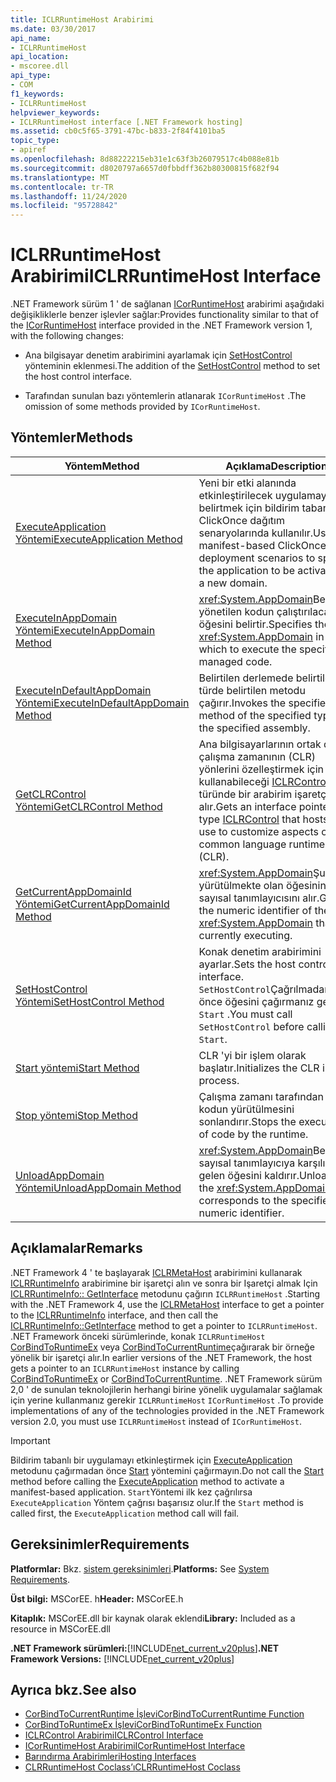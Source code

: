 ```yaml
---
title: ICLRRuntimeHost Arabirimi
ms.date: 03/30/2017
api_name:
- ICLRRuntimeHost
api_location:
- mscoree.dll
api_type:
- COM
f1_keywords:
- ICLRRuntimeHost
helpviewer_keywords:
- ICLRRuntimeHost interface [.NET Framework hosting]
ms.assetid: cb0c5f65-3791-47bc-b833-2f84f4101ba5
topic_type:
- apiref
ms.openlocfilehash: 8d88222215eb31e1c63f3b26079517c4b088e81b
ms.sourcegitcommit: d8020797a6657d0fbbdff362b80300815f682f94
ms.translationtype: MT
ms.contentlocale: tr-TR
ms.lasthandoff: 11/24/2020
ms.locfileid: "95728842"
---
```

# <a name="iclrruntimehost-interface"></a><span data-ttu-id="920ed-102">ICLRRuntimeHost Arabirimi</span><span class="sxs-lookup"><span data-stu-id="920ed-102">ICLRRuntimeHost Interface</span></span>

<span data-ttu-id="920ed-103">.NET Framework sürüm 1 ' de sağlanan [ICorRuntimeHost](icorruntimehost-interface.md) arabirimi aşağıdaki değişikliklerle benzer işlevler sağlar:</span><span class="sxs-lookup"><span data-stu-id="920ed-103">Provides functionality similar to that of the [ICorRuntimeHost](icorruntimehost-interface.md) interface provided in the .NET Framework version 1, with the following changes:</span></span>  
  
- <span data-ttu-id="920ed-104">Ana bilgisayar denetim arabirimini ayarlamak için [SetHostControl](iclrruntimehost-sethostcontrol-method.md) yönteminin eklenmesi.</span><span class="sxs-lookup"><span data-stu-id="920ed-104">The addition of the [SetHostControl](iclrruntimehost-sethostcontrol-method.md) method to set the host control interface.</span></span>  
  
- <span data-ttu-id="920ed-105">Tarafından sunulan bazı yöntemlerin atlanarak `ICorRuntimeHost` .</span><span class="sxs-lookup"><span data-stu-id="920ed-105">The omission of some methods provided by `ICorRuntimeHost`.</span></span>  
  
## <a name="methods"></a><span data-ttu-id="920ed-106">Yöntemler</span><span class="sxs-lookup"><span data-stu-id="920ed-106">Methods</span></span>  
  
|<span data-ttu-id="920ed-107">Yöntem</span><span class="sxs-lookup"><span data-stu-id="920ed-107">Method</span></span>|<span data-ttu-id="920ed-108">Açıklama</span><span class="sxs-lookup"><span data-stu-id="920ed-108">Description</span></span>|  
|------------|-----------------|  
|[<span data-ttu-id="920ed-109">ExecuteApplication Yöntemi</span><span class="sxs-lookup"><span data-stu-id="920ed-109">ExecuteApplication Method</span></span>](iclrruntimehost-executeapplication-method.md)|<span data-ttu-id="920ed-110">Yeni bir etki alanında etkinleştirilecek uygulamayı belirtmek için bildirim tabanlı ClickOnce dağıtım senaryolarında kullanılır.</span><span class="sxs-lookup"><span data-stu-id="920ed-110">Used in manifest-based ClickOnce deployment scenarios to specify the application to be activated in a new domain.</span></span>|  
|[<span data-ttu-id="920ed-111">ExecuteInAppDomain Yöntemi</span><span class="sxs-lookup"><span data-stu-id="920ed-111">ExecuteInAppDomain Method</span></span>](iclrruntimehost-executeinappdomain-method.md)|<span data-ttu-id="920ed-112"><xref:System.AppDomain>Belirtilen yönetilen kodun çalıştırılacağı öğesini belirtir.</span><span class="sxs-lookup"><span data-stu-id="920ed-112">Specifies the <xref:System.AppDomain> in which to execute the specified managed code.</span></span>|  
|[<span data-ttu-id="920ed-113">ExecuteInDefaultAppDomain Yöntemi</span><span class="sxs-lookup"><span data-stu-id="920ed-113">ExecuteInDefaultAppDomain Method</span></span>](iclrruntimehost-executeindefaultappdomain-method.md)|<span data-ttu-id="920ed-114">Belirtilen derlemede belirtilen türde belirtilen metodu çağırır.</span><span class="sxs-lookup"><span data-stu-id="920ed-114">Invokes the specified method of the specified type in the specified assembly.</span></span>|  
|[<span data-ttu-id="920ed-115">GetCLRControl Yöntemi</span><span class="sxs-lookup"><span data-stu-id="920ed-115">GetCLRControl Method</span></span>](iclrruntimehost-getclrcontrol-method.md)|<span data-ttu-id="920ed-116">Ana bilgisayarlarının ortak dil çalışma zamanının (CLR) yönlerini özelleştirmek için kullanabileceği [ICLRControl](iclrcontrol-interface.md) türünde bir arabirim işaretçisi alır.</span><span class="sxs-lookup"><span data-stu-id="920ed-116">Gets an interface pointer of type [ICLRControl](iclrcontrol-interface.md) that hosts can use to customize aspects of the common language runtime (CLR).</span></span>|  
|[<span data-ttu-id="920ed-117">GetCurrentAppDomainId Yöntemi</span><span class="sxs-lookup"><span data-stu-id="920ed-117">GetCurrentAppDomainId Method</span></span>](iclrruntimehost-getcurrentappdomainid-method.md)|<span data-ttu-id="920ed-118"><xref:System.AppDomain>Şu anda yürütülmekte olan öğesinin sayısal tanımlayıcısını alır.</span><span class="sxs-lookup"><span data-stu-id="920ed-118">Gets the numeric identifier of the <xref:System.AppDomain> that is currently executing.</span></span>|  
|[<span data-ttu-id="920ed-119">SetHostControl Yöntemi</span><span class="sxs-lookup"><span data-stu-id="920ed-119">SetHostControl Method</span></span>](iclrruntimehost-sethostcontrol-method.md)|<span data-ttu-id="920ed-120">Konak denetim arabirimini ayarlar.</span><span class="sxs-lookup"><span data-stu-id="920ed-120">Sets the host control interface.</span></span> <span data-ttu-id="920ed-121">`SetHostControl`Çağrılmadan önce öğesini çağırmanız gerekir `Start` .</span><span class="sxs-lookup"><span data-stu-id="920ed-121">You must call `SetHostControl` before calling `Start`.</span></span>|  
|[<span data-ttu-id="920ed-122">Start yöntemi</span><span class="sxs-lookup"><span data-stu-id="920ed-122">Start Method</span></span>](iclrruntimehost-start-method.md)|<span data-ttu-id="920ed-123">CLR 'yi bir işlem olarak başlatır.</span><span class="sxs-lookup"><span data-stu-id="920ed-123">Initializes the CLR into a process.</span></span>|  
|[<span data-ttu-id="920ed-124">Stop yöntemi</span><span class="sxs-lookup"><span data-stu-id="920ed-124">Stop Method</span></span>](iclrruntimehost-stop-method.md)|<span data-ttu-id="920ed-125">Çalışma zamanı tarafından kodun yürütülmesini sonlandırır.</span><span class="sxs-lookup"><span data-stu-id="920ed-125">Stops the execution of code by the runtime.</span></span>|  
|[<span data-ttu-id="920ed-126">UnloadAppDomain Yöntemi</span><span class="sxs-lookup"><span data-stu-id="920ed-126">UnloadAppDomain Method</span></span>](iclrruntimehost-unloadappdomain-method.md)|<span data-ttu-id="920ed-127"><xref:System.AppDomain>Belirtilen sayısal tanımlayıcıya karşılık gelen öğesini kaldırır.</span><span class="sxs-lookup"><span data-stu-id="920ed-127">Unloads the <xref:System.AppDomain> that corresponds to the specified numeric identifier.</span></span>|  
  
## <a name="remarks"></a><span data-ttu-id="920ed-128">Açıklamalar</span><span class="sxs-lookup"><span data-stu-id="920ed-128">Remarks</span></span>  

 <span data-ttu-id="920ed-129">.NET Framework 4 ' te başlayarak [ICLRMetaHost](iclrmetahost-interface.md) arabirimini kullanarak [ICLRRuntimeInfo](iclrruntimeinfo-interface.md) arabirimine bir işaretçi alın ve sonra bir Işaretçi almak Için [ICLRRuntimeInfo:: GetInterface](iclrruntimeinfo-getinterface-method.md) metodunu çağırın `ICLRRuntimeHost` .</span><span class="sxs-lookup"><span data-stu-id="920ed-129">Starting with the .NET Framework 4, use the [ICLRMetaHost](iclrmetahost-interface.md) interface to get a pointer to the [ICLRRuntimeInfo](iclrruntimeinfo-interface.md) interface, and then call the [ICLRRuntimeInfo::GetInterface](iclrruntimeinfo-getinterface-method.md) method to get a pointer to `ICLRRuntimeHost`.</span></span> <span data-ttu-id="920ed-130">.NET Framework önceki sürümlerinde, konak `ICLRRuntimeHost` [CorBindToRuntimeEx](corbindtoruntimeex-function.md) veya [CorBindToCurrentRuntime](corbindtocurrentruntime-function.md)çağırarak bir örneğe yönelik bir işaretçi alır.</span><span class="sxs-lookup"><span data-stu-id="920ed-130">In earlier versions of the .NET Framework, the host gets a pointer to an `ICLRRuntimeHost` instance by calling [CorBindToRuntimeEx](corbindtoruntimeex-function.md) or [CorBindToCurrentRuntime](corbindtocurrentruntime-function.md).</span></span> <span data-ttu-id="920ed-131">.NET Framework sürüm 2,0 ' de sunulan teknolojilerin herhangi birine yönelik uygulamalar sağlamak için yerine kullanmanız gerekir `ICLRRuntimeHost` `ICorRuntimeHost` .</span><span class="sxs-lookup"><span data-stu-id="920ed-131">To provide implementations of any of the technologies provided in the .NET Framework version 2.0, you must use `ICLRRuntimeHost` instead of `ICorRuntimeHost`.</span></span>  
  
> [!IMPORTANT]
> <span data-ttu-id="920ed-132">Bildirim tabanlı bir uygulamayı etkinleştirmek için [ExecuteApplication](iclrruntimehost-executeapplication-method.md) metodunu çağırmadan önce [Start](iclrruntimehost-start-method.md) yöntemini çağırmayın.</span><span class="sxs-lookup"><span data-stu-id="920ed-132">Do not call the [Start](iclrruntimehost-start-method.md) method before calling the [ExecuteApplication](iclrruntimehost-executeapplication-method.md) method to activate a manifest-based application.</span></span> <span data-ttu-id="920ed-133">`Start`Yöntemi ilk kez çağrılırsa `ExecuteApplication` Yöntem çağrısı başarısız olur.</span><span class="sxs-lookup"><span data-stu-id="920ed-133">If the `Start` method is called first, the `ExecuteApplication` method call will fail.</span></span>  
  
## <a name="requirements"></a><span data-ttu-id="920ed-134">Gereksinimler</span><span class="sxs-lookup"><span data-stu-id="920ed-134">Requirements</span></span>  

 <span data-ttu-id="920ed-135">**Platformlar:** Bkz. [sistem gereksinimleri](../../get-started/system-requirements.md).</span><span class="sxs-lookup"><span data-stu-id="920ed-135">**Platforms:** See [System Requirements](../../get-started/system-requirements.md).</span></span>  
  
 <span data-ttu-id="920ed-136">**Üst bilgi:** MSCorEE. h</span><span class="sxs-lookup"><span data-stu-id="920ed-136">**Header:** MSCorEE.h</span></span>  
  
 <span data-ttu-id="920ed-137">**Kitaplık:** MSCorEE.dll bir kaynak olarak eklendi</span><span class="sxs-lookup"><span data-stu-id="920ed-137">**Library:** Included as a resource in MSCorEE.dll</span></span>  
  
 <span data-ttu-id="920ed-138">**.NET Framework sürümleri:**[!INCLUDE[net_current_v20plus](../../../../includes/net-current-v20plus-md.md)]</span><span class="sxs-lookup"><span data-stu-id="920ed-138">**.NET Framework Versions:** [!INCLUDE[net_current_v20plus](../../../../includes/net-current-v20plus-md.md)]</span></span>  
  
## <a name="see-also"></a><span data-ttu-id="920ed-139">Ayrıca bkz.</span><span class="sxs-lookup"><span data-stu-id="920ed-139">See also</span></span>

- [<span data-ttu-id="920ed-140">CorBindToCurrentRuntime İşlevi</span><span class="sxs-lookup"><span data-stu-id="920ed-140">CorBindToCurrentRuntime Function</span></span>](corbindtocurrentruntime-function.md)
- [<span data-ttu-id="920ed-141">CorBindToRuntimeEx İşlevi</span><span class="sxs-lookup"><span data-stu-id="920ed-141">CorBindToRuntimeEx Function</span></span>](corbindtoruntimeex-function.md)
- [<span data-ttu-id="920ed-142">ICLRControl Arabirimi</span><span class="sxs-lookup"><span data-stu-id="920ed-142">ICLRControl Interface</span></span>](iclrcontrol-interface.md)
- [<span data-ttu-id="920ed-143">ICorRuntimeHost Arabirimi</span><span class="sxs-lookup"><span data-stu-id="920ed-143">ICorRuntimeHost Interface</span></span>](icorruntimehost-interface.md)
- [<span data-ttu-id="920ed-144">Barındırma Arabirimleri</span><span class="sxs-lookup"><span data-stu-id="920ed-144">Hosting Interfaces</span></span>](hosting-interfaces.md)
- [<span data-ttu-id="920ed-145">CLRRuntimeHost Coclass’ı</span><span class="sxs-lookup"><span data-stu-id="920ed-145">CLRRuntimeHost Coclass</span></span>](clrruntimehost-coclass.md)

